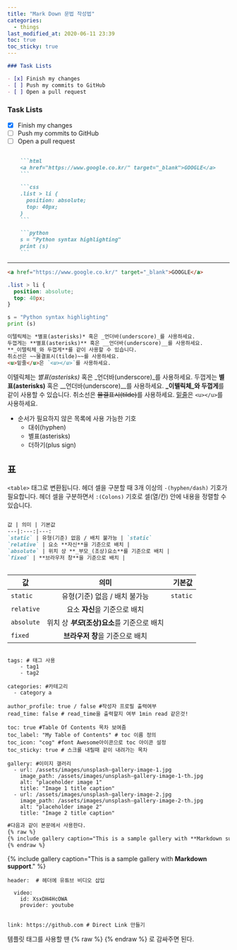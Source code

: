 ```yaml
---
title: "Mark Down 문법 작성법"
categories: 
  - things
last_modified_at: 2020-06-11 23:39
toc: true
toc_sticky: true
---
```


```markdown
### Task Lists

- [x] Finish my changes
- [ ] Push my commits to GitHub
- [ ] Open a pull request
```
### Task Lists

- [x] Finish my changes
- [ ] Push my commits to GitHub
- [ ] Open a pull request

```markdown
    
    ```html
    <a href="https://www.google.co.kr/" target="_blank">GOOGLE</a>
    ```
    
    ```css
    .list > li {
      position: absolute;
      top: 40px;
    }
    ```
    
    ```python
    s = "Python syntax highlighting"
    print (s)
    ```
```

********



```html
<a href="https://www.google.co.kr/" target="_blank">GOOGLE</a>
```

```css
.list > li {
  position: absolute;
  top: 40px;
}
```

```python
s = "Python syntax highlighting"
print (s)
```

```markdown
이텔릭체는 *별표(asterisks)* 혹은 _언더바(underscore)_를 사용하세요.
두껍게는 **별표(asterisks)** 혹은 __언더바(underscore)__를 사용하세요.
**_이텔릭체_와 두껍게**를 같이 사용할 수 있습니다.
취소선은 ~~물결표시(tilde)~~를 사용하세요.
<u>밑줄</u>은 `<u></u>`를 사용하세요.
```

이텔릭체는 *별표(asterisks)* 혹은 _언더바(underscore)_를 사용하세요.
두껍게는 **별표(asterisks)** 혹은 __언더바(underscore)__를 사용하세요.
**_이텔릭체_와 두껍게**를 같이 사용할 수 있습니다.
취소선은 ~~물결표시(tilde)~~를 사용하세요.
<u>밑줄</u>은 `<u></u>`를 사용하세요.


- 순서가 필요하지 않은 목록에 사용 가능한 기호
  - 대쉬(hyphen)
  * 별표(asterisks)
  + 더하기(plus sign)
 
 
##  표
`<table>` 태그로 변환됩니다.
헤더 셀을 구분할 때 3개 이상의 `-(hyphen/dash)` 기호가 필요합니다.
헤더 셀을 구분하면서 `:(Colons)` 기호로 셀(열/칸) 안에 내용을 정렬할 수 있습니다.

```markdown

값 | 의미 | 기본값
---|:---:|---:
`static` | 유형(기준) 없음 / 배치 불가능 | `static`
`relative` | 요소 **자신**을 기준으로 배치 |
`absolute` | 위치 상 **_부모_(조상)요소**를 기준으로 배치 |
`fixed` | **브라우저 창**을 기준으로 배치 | 
  

```

값 | 의미 | 기본값  
---|:---:|---:
`static` | 유형(기준) 없음 / 배치 불가능 | `static`
`relative` | 요소 **자신**을 기준으로 배치 |
`absolute` | 위치 상 **_부모_(조상)요소**를 기준으로 배치 |
`fixed` | **브라우저 창**을 기준으로 배치 | 
  

```

tags: # 태그 사용
    - tag1
    - tag2

categories: #카테고리
  - category a

```

```
author_profile: true / false #작성자 프로필 출력여부
read_time: false # read_time을 출력할지 여부 1min read 같은것!
```

```
toc: true #Table Of Contents 목차 보여줌
toc_label: "My Table of Contents" # toc 이름 정의
toc_icon: "cog" #font Awesome아이콘으로 toc 아이콘 설정
toc_sticky: true # 스크롤 내릴때 같이 내려가는 목차
```
 
```
gallery: #이미지 갤러리
  - url: /assets/images/unsplash-gallery-image-1.jpg
    image_path: /assets/images/unsplash-gallery-image-1-th.jpg
    alt: "placeholder image 1"
    title: "Image 1 title caption"
  - url: /assets/images/unsplash-gallery-image-2.jpg
    image_path: /assets/images/unsplash-gallery-image-2-th.jpg
    alt: "placeholder image 2"
    title: "Image 2 title caption"
```
 
``` markdown
#다음과 같이 본문에서 사용한다.
{% raw %}
{% include gallery caption="This is a sample gallery with **Markdown support**." %}
{% endraw %}
```

{% include gallery caption="This is a sample gallery with **Markdown support**." %}
```
header:  # 헤더에 유튜브 비디오 삽입

  video:
    id: XsxDH4HcOWA
    provider: youtube


link: https://github.com # Direct Link 만들기

```

템플릿 태그를 사용할 땐 
{% raw %}
{% endraw %}
로 감싸주면 된다.